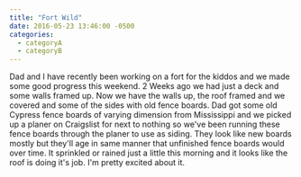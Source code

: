 ```yaml
---
title: "Fort Wild"
date: 2016-05-23 13:46:00 -0500
categories:
  - categoryA
  - categoryB
---
```

Dad and I have recently been working on a fort for the kiddos and we made some good progress this weekend. 2 Weeks ago we had just a deck and some walls framed up. Now we have the walls up, the roof framed and we covered and some of the sides with old fence boards. Dad got some old Cypress fence boards of varying dimension from Mississippi and we picked up a planer on Craigslist for next to nothing so we've been running these fence boards through the planer to use as siding. They look like new boards mostly but they'll age in same manner that unfinished fence boards would over time. It sprinkled or rained just a little this morning and it looks like the roof is doing it's job. I'm pretty excited about it.  
